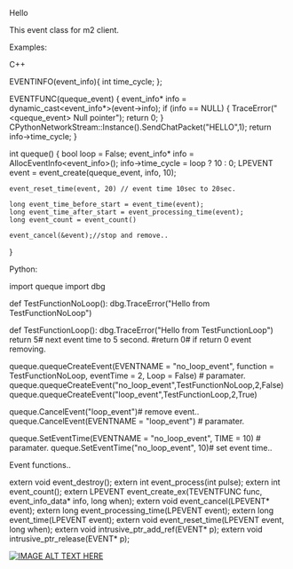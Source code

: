 Hello

This event class for m2 client.


Examples:

C++

EVENTINFO(event_info){
	int time_cycle;
};

EVENTFUNC(queque_event)
{
	event_info* info = dynamic_cast<event_info*>(event->info);
	if (info == NULL)
	{
		TraceError("<queque_event> <Factor> Null pointer");
		return 0;
	}
	CPythonNetworkStream::Instance().SendChatPacket("HELLO",1);
	return info->time_cycle;
}

int queque()
{
	bool loop = False;
	event_info* info = AllocEventInfo<event_info>();
	info->time_cycle = loop ? 10 : 0;
	LPEVENT event = event_create(queque_event, info, 10);

	event_reset_time(event, 20) // event time 10sec to 20sec.

	long event_time_before_start = event_time(event);
	long event_time_after_start = event_processing_time(event);
	long event_count = event_count()

	event_cancel(&event);//stop and remove..
}

Python:

import queque
import dbg

def TestFunctionNoLoop():
	dbg.TraceError("Hello from TestFunctionNoLoop")

def TestFunctionLoop():
	dbg.TraceError("Hello from TestFunctionLoop")
	return 5# next event time to 5 second.
	#return 0# if return 0 event removing.

queque.quequeCreateEvent(EVENTNAME = "no_loop_event", function = TestFunctionNoLoop, eventTime = 2, Loop = False) # paramater.
queque.quequeCreateEvent("no_loop_event",TestFunctionNoLoop,2,False)
queque.quequeCreateEvent("loop_event",TestFunctionLoop,2,True)

queque.CancelEvent("loop_event")# remove event..
queque.CancelEvent(EVENTNAME = "loop_event") # paramater.

queque.SetEventTime(EVENTNAME = "no_loop_event", TIME = 10) # paramater.
queque.SetEventTime("no_loop_event", 10)# set event time..

Event functions..

extern void		event_destroy();
extern int		event_process(int pulse);
extern int		event_count();
extern LPEVENT	event_create_ex(TEVENTFUNC func, event_info_data* info, long when);
extern void		event_cancel(LPEVENT* event);
extern long		event_processing_time(LPEVENT event);
extern long		event_time(LPEVENT event);
extern void		event_reset_time(LPEVENT event, long when);
extern void		intrusive_ptr_add_ref(EVENT* p);
extern void		intrusive_ptr_release(EVENT* p);




[![IMAGE ALT TEXT HERE](http://img.youtube.com/vi/p2jmiIpt3lo/0.jpg)](https://www.youtube.com/watch?v=fUFaGf623dw)
